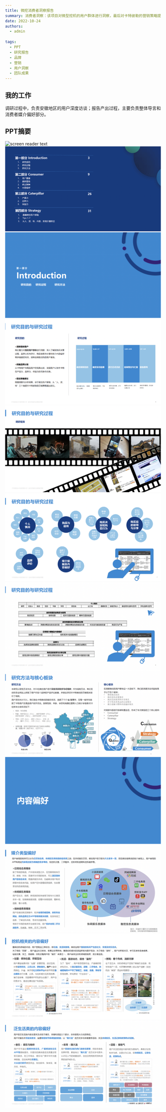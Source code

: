 ```yaml
---
title: 微挖消费者洞察报告
summary: 消费者洞察：该项目对微型挖机的用户群体进行洞察，最后对卡特彼勒的营销策略提出建议
date: 2022-10-24
authors:
  - admin

tags:
  - PPT
  - 研究报告
  - 品牌
  - 营销
  - 用户洞察
  - 团队成果
---
```


## 我的工作
调研过程中，负责安徽地区的用户深度访谈；报告产出过程，主要负责整体导言和消费者媒介偏好部分。

## PPT摘要
  ![screen reader text](ppt1.jpg)
  ![screen reader text](ppt2.jpg)
  ![screen reader text](ppt3.jpg)
  ![screen reader text](ppt4.jpg)
  ![screen reader text](ppt5.jpg)
  ![screen reader text](ppt6.jpg)
  ![screen reader text](ppt7.jpg)
  ![screen reader text](ppt8.jpg)
  ![screen reader text](ppt9.jpg)
  ![screen reader text](ppt10.jpg)  
  ![screen reader text](ppt11.jpg)
  ![screen reader text](ppt12.jpg)

[//]: # ([![The template is mobile first with a responsive design to ensure that your site looks stunning on every device.]&#40;https://raw.githubusercontent.com/wowchemy/wowchemy-hugo-modules/main/starters/academic/preview.png&#41;]&#40;https://hugoblox.com&#41;)

